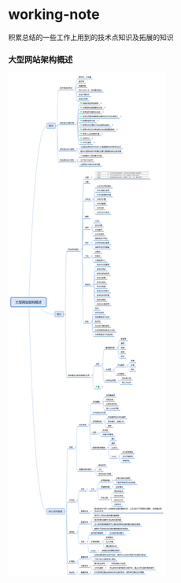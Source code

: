 # working-note
积累总结的一些工作上用到的技术点知识及拓展的知识

### 大型网站架构概述
![大型网站架构概述](/resources/img/dxwzjggs.png "Title")
